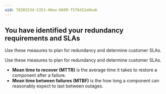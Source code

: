 ```yaml
---
uid: 7830153d-5353-40ea-8689-f576d12a0eab
---
```

## You have identified your redundancy requirements and SLAs

<div class="alert is-warning"><p>Use these measures to plan for redundancy and determine customer SLAs.</p></div>

Use these measures to plan for redundancy and determine customer SLAs.

- **Mean time to recover (MTTR)** is the average time it takes to restore a component after a failure.
- **Mean time between failures (MTBF)** is the how long a component can reasonably expect to last between outages.